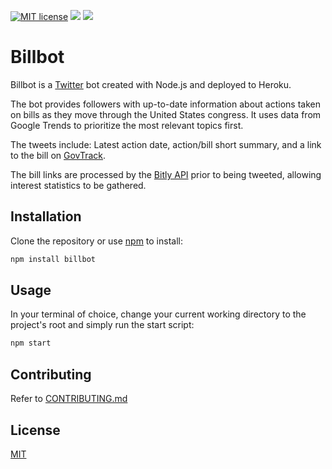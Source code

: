 [![MIT license](http://img.shields.io/badge/license-MIT-brightgreen.svg)](http://opensource.org/licenses/MIT) ![](https://img.shields.io/github/repo-size/badges/shields.svg) [![](https://img.shields.io/twitter/url/http/shields.io.svg?style=social)](https://twitter.com/BotCongress)
# Billbot

Billbot is a [Twitter](https://twitter.com/BotCongress) bot created with Node.js and deployed to Heroku.

The bot provides followers with up-to-date information about actions taken on bills as they move through the United States congress. It uses data from Google Trends to prioritize the most relevant topics first.

The tweets include: Latest action date, action/bill short summary, and a link to the bill on [GovTrack](https://www.govtrack.us/).

The bill links are processed by the [Bitly API](https://dev.bitly.com/) prior to being tweeted, allowing interest statistics to be gathered.   

## Installation

Clone the repository or use [npm](https://www.npmjs.com/get-npm) to install:
```bash
npm install billbot
```

## Usage
In your terminal of choice, change your current working directory to the project's root and simply run the start script:
```bash
npm start
```

## Contributing
Refer to [CONTRIBUTING.md](https://github.com/RMDern/Billbot/blob/master/CONTRIBUTING.md)

## License
[MIT](https://github.com/RMDern/Billbot/blob/master/LICENSE)
